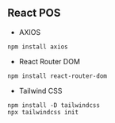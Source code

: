 ## React POS

+ AXIOS
```
npm install axios
```

+ React Router DOM
```
npm install react-router-dom
```

+ Tailwind CSS
```
npm install -D tailwindcss
npx tailwindcss init
```